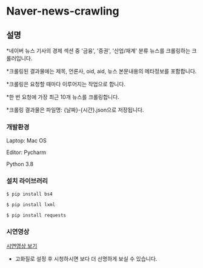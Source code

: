 # Naver-news-crawling
## 설명
*네이버 뉴스 기사의 경제 섹션 중 '금융', '증권', '산업/재계' 분류 뉴스를 크롤링하는 크롤러입니다.

*크롤링된 결과물에는 제목, 언론사, oid, aid, 뉴스 본문내용의 메타정보를 포함합니다.

*크롤링은 요청할 때마다 이루어지는 작업으로 합니다. 

*한 번 요청에 가장 최근 10개 뉴스를 크롤링합니다.

*크롤링 결과물은 파일명: {날짜}-{시간}.json으로 저장됩니다.


### 개발환경
Laptop: Mac OS

Editor: Pycharm

Python 3.8


### 설치 라이브러리
~~~
$ pip install bs4

$ pip install lxml

$ pip install requests
~~~

### 시연영상
[시연영상 보기](https://youtu.be/42cVOHZ5ovs)
 - 고화질로 설정 후 시청하시면 보다 더 선명하게 보실 수 있습니다.
